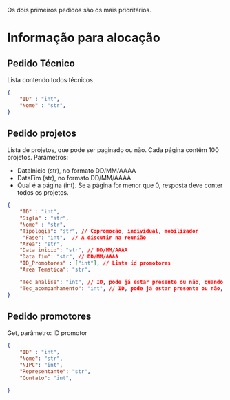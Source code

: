 Os dois primeiros pedidos são os mais prioritários.

# Informação para alocação

## Pedido Técnico

Lista contendo todos técnicos

```json
{
    "ID" : "int",
    "Nome" : "str",
}
```

## Pedido projetos
Lista de projetos, que pode ser paginado ou não. Cada página contêm 100 projetos.
Parâmetros: 
- DataInicio (str), no formato DD/MM/AAAA 
- DataFim (str), no formato DD/MM/AAAA
- Qual é a página (int). Se a página for menor que 0, resposta deve conter todos os projetos.

```json
{
    "ID" : "int",
    "Sigla" : "str",
    "Nome" : "str",
    "Tipologia": "str", // Copromoção, individual, mobilizador
     "Fase": "int",  // A discutir na reunião 
    "Area": "str",
    "Data inicio": "str", // DD/MM/AAAA
    "Data fim": "str", // DD/MM/AAAA
    "ID_Promotores" : ["int"], // Lista id promotores
    "Area Tematica": "str",

    "Tec_analise": "int", // ID, pode já estar presente ou não, quando não existe, preencher com null/undefined...
    "Tec_acompanhamento": "int", // ID, pode já estar presente ou não, quando não existe, preencher com null/undefined...
}
```

## Pedido promotores
Get, parâmetro: 
ID promotor

```json
{
    "ID" : "int",
    "Nome": "str",
    "NIPC": "int",
    "Representante": "str",
    "Contato": "int",

}
```

